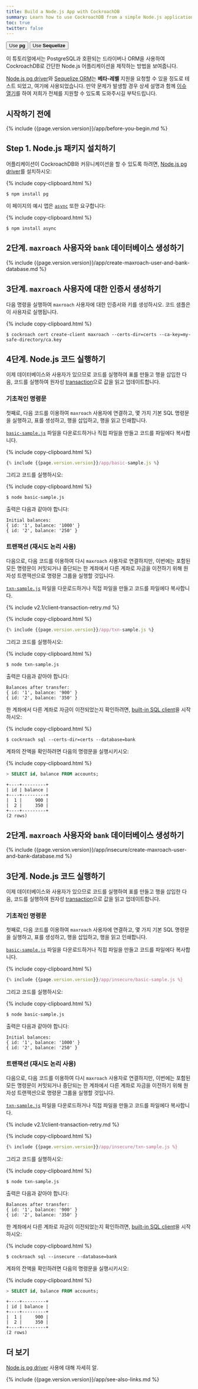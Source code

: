 ```yaml
---
title: Build a Node.js App with CockroachDB
summary: Learn how to use CockroachDB from a simple Node.js application with the Node.js pg driver.
toc: true
twitter: false
---
```


<div class="filters filters-big clearfix">
    <a href="build-a-nodejs-app-with-cockroachdb.html"><button class="filter-button current">Use <strong>pg</strong></button></a>
    <a href="build-a-nodejs-app-with-cockroachdb-sequelize.html"><button class="filter-button">Use <strong>Sequelize</strong></button></a>
</div>

이 튜토리얼에서는 PostgreSQL과 호환되는 드라이버나 ORM을 사용하여 CockroachDB로 간단한 Node.js 어플리케이션을 제작하는 방법을 보여줍니다.

[Node.js pg driver](https://www.npmjs.com/package/pg)와 [Sequelize ORM](https://sequelize.readthedocs.io/en/v3/)는 **베타-레벨** 지원을 요청할 수 있을 정도로 테스트 되었고, 여기에 사용되었습니다. 만약 문제가 발생할 경우 상세 설명과 함께 [이슈 열기](https://github.com/cockroachdb/cockroach/issues/new)를 하여 저희가 전체를 지원할 수 있도록 도와주시길 부탁드립니다.


## 시작하기 전에

{% include {{page.version.version}}/app/before-you-begin.md %}

## Step 1. Node.js 패키지 설치하기

어플리케이션이 CockroachDB와 커뮤니케이션을 할 수 있도록 하려면, [Node.js pg driver](https://www.npmjs.com/package/pg)를 설치하시오:

{% include copy-clipboard.html %}
~~~ shell
$ npm install pg
~~~

이 페이지의 예시 앱은 [`async`](https://www.npmjs.com/package/async) 또한 요구합니다:

{% include copy-clipboard.html %}
~~~ shell
$ npm install async
~~~

<section class="filter-content" markdown="1" data-scope="secure">

## 2단계. `maxroach` 사용자와 `bank` 데이터베이스 생성하기

{% include {{page.version.version}}/app/create-maxroach-user-and-bank-database.md %}

## 3단계. `maxroach` 사용자에 대한 인증서 생성하기

다음 명령을 실행하여 `maxroach` 사용자에 대한 인증서와 키를 생성하시오. 코드 샘플은 이 사용자로 실행됩니다.

{% include copy-clipboard.html %}
~~~ shell
$ cockroach cert create-client maxroach --certs-dir=certs --ca-key=my-safe-directory/ca.key
~~~

## 4단계. Node.js 코드 실행하기

이제 데이터베이스와 사용자가 있으므로 코드를 실행하여 표를 만들고 행을 삽입한 다음, 코드를 실행하여 원자성 [transaction](transactions.html)으로 값을 읽고 업데이트합니다.

### 기초적인 명령문

첫째로, 다음 코드를 이용하여 `maxroach` 사용자에 연결하고, 몇 가지 기본 SQL 명령문을 실행하고, 표를 생성하고, 행을 삽입하고, 행을 읽고 인쇄합니다.

[`basic-sample.js`](https://raw.githubusercontent.com/cockroachdb/docs/master/_includes/v2.1/app/basic-sample.js)  파일을 다운로드하거나 직접 파일을 만들고 코드를 파일에다 복사합니다.

{% include copy-clipboard.html %}
~~~ js
{% include {{page.version.version}}/app/basic-sample.js %}
~~~

그리고 코드를 실행하시오:

{% include copy-clipboard.html %}
~~~ shell
$ node basic-sample.js
~~~

출력은 다음과 같아야 합니다:

~~~
Initial balances:
{ id: '1', balance: '1000' }
{ id: '2', balance: '250' }
~~~

### 트랜잭션 (재시도 논리 사용)

다음으로, 다음 코드를 이용하여 다시 `maxroach` 사용자로 연결하지만, 이번에는 포함된 모든 명령문이 커밋되거나 중단되는 한 계좌에서 다른 계좌로 자금을 이전하기 위해 원자성 트랜잭션으로 명령문 그룹을 실행할 것입니다.

[`txn-sample.js`](https://raw.githubusercontent.com/cockroachdb/docs/master/_includes/v2.1/app/txn-sample.js) 파일을 다운로드하거나 직접 파일을 만들고 코드를 파일에다 복사합니다.

{% include v2.1/client-transaction-retry.md %}

{% include copy-clipboard.html %}
~~~ js
{% include {{page.version.version}}/app/txn-sample.js %}
~~~

그리고 코드를 실행하시오:

{% include copy-clipboard.html %}
~~~ shell
$ node txn-sample.js
~~~

출력은 다음과 같아야 합니다:

~~~
Balances after transfer:
{ id: '1', balance: '900' }
{ id: '2', balance: '350' }
~~~

한 계좌에서 다른 계좌로 자금이 이전되었는지 확인하려면, [built-in SQL client](use-the-built-in-sql-client.html)을 시작하시오:

{% include copy-clipboard.html %}
~~~ shell
$ cockroach sql --certs-dir=certs --database=bank
~~~
계좌의 잔액을 확인하려면 다음의 명령문을 실행시키시오:

{% include copy-clipboard.html %}
~~~ sql
> SELECT id, balance FROM accounts;
~~~

~~~
+----+---------+
| id | balance |
+----+---------+
|  1 |     900 |
|  2 |     350 |
+----+---------+
(2 rows)
~~~

</section>

<section class="filter-content" markdown="1" data-scope="insecure">

## 2단계. `maxroach` 사용자와 `bank` 데이터베이스 생성하기

{% include {{page.version.version}}/app/insecure/create-maxroach-user-and-bank-database.md %}

## 3단계. Node.js 코드 실행하기

이제 데이터베이스와 사용자가 있으므로 코드를 실행하여 표를 만들고 행을 삽입한 다음, 코드를 실행하여 원자성 [transaction](transactions.html)으로 값을 읽고 업데이트합니다.

### 기초적인 명령문

첫째로, 다음 코드를 이용하여 `maxroach` 사용자에 연결하고, 몇 가지 기본 SQL 명령문을 실행하고, 표를 생성하고, 행을 삽입하고, 행을 읽고 인쇄합니다.

[`basic-sample.js`](https://raw.githubusercontent.com/cockroachdb/docs/master/_includes/v2.1/app/insecure/basic-sample.js) 파일을 다운로드하거나 직접 파일을 만들고 코드를 파일에다 복사합니다.

{% include copy-clipboard.html %}
~~~ js
{% include {{page.version.version}}/app/insecure/basic-sample.js %}
~~~

그리고 코드를 실행하시오:

{% include copy-clipboard.html %}
~~~ shell
$ node basic-sample.js
~~~

출력은 다음과 같아야 합니다:

~~~
Initial balances:
{ id: '1', balance: '1000' }
{ id: '2', balance: '250' }
~~~

### 트랜잭션 (재시도 논리 사용)

다음으로, 다음 코드를 이용하여 다시 `maxroach` 사용자로 연결하지만, 이번에는 포함된 모든 명령문이 커밋되거나 중단되는 한 계좌에서 다른 계좌로 자금을 이전하기 위해 원자성 트랜잭션으로 명령문 그룹을 실행할 것입니다.

[`txn-sample.js`](https://raw.githubusercontent.com/cockroachdb/docs/master/_includes/v2.1/app/insecure/txn-sample.js) 파일을 다운로드하거나 직접 파일을 만들고 코드를 파일에다 복사합니다.

{% include v2.1/client-transaction-retry.md %}

{% include copy-clipboard.html %}
~~~ js
{% include {{page.version.version}}/app/insecure/txn-sample.js %}
~~~

그리고 코드를 실행하시오:

{% include copy-clipboard.html %}
~~~ shell
$ node txn-sample.js
~~~

출력은 다음과 같아야 합니다:

~~~
Balances after transfer:
{ id: '1', balance: '900' }
{ id: '2', balance: '350' }
~~~

한 계좌에서 다른 계좌로 자금이 이전되었는지 확인하려면, [built-in SQL client](use-the-built-in-sql-client.html)을 시작하시오:

{% include copy-clipboard.html %}
~~~ shell
$ cockroach sql --insecure --database=bank
~~~

계좌의 잔액을 확인하려면 다음의 명령문을 실행시키시오:

{% include copy-clipboard.html %}
~~~ sql
> SELECT id, balance FROM accounts;
~~~

~~~
+----+---------+
| id | balance |
+----+---------+
|  1 |     900 |
|  2 |     350 |
+----+---------+
(2 rows)
~~~

</section>

## 더 보기

[Node.js pg driver](https://www.npmjs.com/package/pg) 사용에 대해 자세히 알.

{% include {{page.version.version}}/app/see-also-links.md %}
